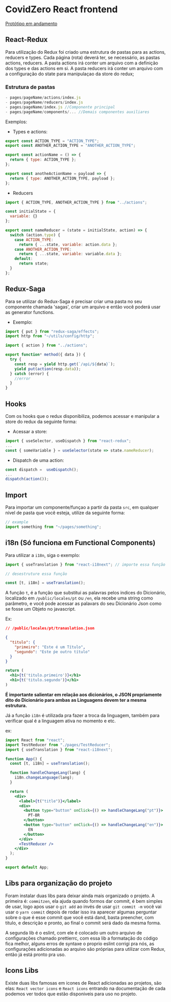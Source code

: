# CovidZero React frontend

[Protótipo em andamento](https://www.figma.com/file/hy6XetQQ1cuq1RaPrd5MhN/CovidZero?node-id=0%3A1)

## React-Redux

Para utilização do Redux foi criado uma estrutura de pastas para as actions, reducers e types. Cada página (rota) deverá ter, se necessário, as pastas actions, reducers. A pasta actions irá conter um arquivo com a definição dos types e das actions em si. A pasta reducers irá conter um arquivo com a configuração do state para manipulaçao da store do redux;

### Estrutura de pastas

```javascript
- pages/pageName/actions/index.js
- pages/pageName/reducers/index.js
- pages/pageName/index.js //Componente principal
- pages/pageName/components/... //Demais componentes auxiliares
```

Exemplos:

- Types e actions:

```javascript
export const ACTION_TYPE = "ACTION_TYPE";
export const ANOTHER_ACTION_TYPE = "ANOTHER_ACTION_TYPE";

export const actionName = () => {
  return { type: ACTION_TYPE };
};

export const anotheActionName = payload => {
  return { type: ANOTHER_ACTION_TYPE, payload };
};
```

- Reducers

```javascript
import { ACTION_TYPE, ANOTHER_ACTION_TYPE } from "../actions";

const initialState = {
  variable: {}
};

export const nameReducer = (state = initialState, action) => {
  switch (action.type) {
    case ACTION_TYPE:
      return { ...state, variable: action.data };
    case ANOTHER_ACTION_TYPE:
      return { ...state, variable: variable.data };
    default:
      return state;
  }
};
```

## Redux-Saga

Para se utilizar do Redux-Saga é precisar criar uma pasta no seu componente chamada 'sagas', criar um arquivo e então você poderá usar as generator functions.

- Exemplo:

```javascript
import { put } from "redux-saga/effects";
import http from "~/utils/config/http";

import { action } from "../actions";

export function* method({ data }) {
  try {
    const resp = yield http.get(`/api/${data}`);
    yield put(action(resp.data));
  } catch (error) {
    //error
  }
}
```

## Hooks

Com os hooks que o redux disponibiliza, podemos acessar e manipular a store do redux da seguinte forma:

- Acessar a store:

```javascript
import { useSelector, useDispatch } from "react-redux";
...
const { someVariable } = useSelector(state => state.nameReducer);
```

- Dispatch de uma action:

```javascript
const dispatch =  useDispatch();
...
dispatch(action());
```

## Import

Para importar um componente/funçao a partir da pasta `src`, em qualquer nível de pasta que você esteja, utilize da seguinte forma:

```jsx
// example
import something from "~/pages/something";
```

## i18n (Só funciona em Functional Components)

Para utilizar a `i18n`, siga o exemplo:

```jsx
import { useTranslation } from "react-i18next"; // importe essa função

// desestruture essa função

const [t, i18n] = useTranslation();
```

A função `t`, é a função que substitui as palavras pelos indices do Dicionário, localizado em `/public/locales/pt` ou `/en`, ela recebe uma string como parâmetro, e você pode acessar as palavars do seu Dicionário Json como se fosse um Objeto no javascript.

Ex:

```json
// /public/locales/pt/tranaslation.json

{
  "titulo": {
    "primeiro": "Este é um Título",
    "segundo": "Este ṕe outro título"
  }
}
```

```jsx
return (
  <h1>{t('titulo.primeiro')}</h1>
  <h1>{t('titulo.segundo')}</h1>
)
```

**É importante salientar em relação aos dicionários, o JSON propriamente dito do Dicionário para ambas as Linguagens devem ter a mesma estrutura.**

Já a função `i18n` é utilizada pra fazer a troca da linguagem, também para verificar qual é a linguagem ativa no momento e etc.

ex:

```jsx
import React from "react";
import TestReducer from "./pages/TestReducer";
import { useTranslation } from "react-i18next";

function App() {
  const [t, i18n] = useTranslation();

  function handleChangeLang(lang) {
    i18n.changeLanguage(lang);
  }

  return (
    <div>
      <label>{t("title")}</label>
      <div>
        <button type="button" onClick={() => handleChangeLang("pt")}>
          PT-BR
        </button>
        <button type="button" onClick={() => handleChangeLang("en")}>
          EN
        </button>
      </div>
      <TestReducer />
    </div>
  );
}

export default App;
```

## Libs para organização do projeto

Foram instalar duas libs para deixar ainda mais organizado o projeto. A primeira é: `commitzen`, ela ajuda quando formos dar commit, é bem simples de usar, logo apos usar o `git add` ao invés de usar `git commit -m` você vai usar o `yarn commit` depois de rodar isso ira aparecer algumas perguntar sobre o que é esse commit que você está dand, basta preencher, com titulo, e descrição e pronto, ao final o commit será dado da mesma forma.

A segunda lib é o eslint, com ele é colocado um outro arquivo de configurações chamado prettierrc, com essa lib a formatação do código fica melhor, alguns erros de syntaxe o proprio eslint corrigi pra nós, as configurações adicionadas ao arquivo são próprias para utilizar com Redux, então já está pronto pra uso.

## Icons Libs

Existe duas libs famosas em icones de React adicionadas ao projetos, são elas: `React vector icons` e `React icons` entrando na documentação de cada podemos ver todos que estão disponiveis para uso no projeto.
